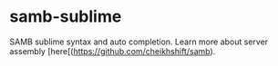 # samb-sublime
SAMB sublime syntax and auto completion. Learn more about server assembly [here[(https://github.com/cheikhshift/samb).
